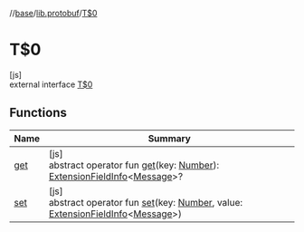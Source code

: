 //[base](../../../index.md)/[lib.protobuf](../index.md)/[T$0](index.md)

# T$0

[js]\
external interface [T$0](index.md)

## Functions

| Name | Summary |
|---|---|
| [get](get.md) | [js]<br>abstract operator fun [get](get.md)(key: [Number](https://kotlinlang.org/api/latest/jvm/stdlib/kotlin/-number/index.html)): [ExtensionFieldInfo](../-extension-field-info/index.md)&lt;[Message](../-message/index.md)&gt;? |
| [set](set.md) | [js]<br>abstract operator fun [set](set.md)(key: [Number](https://kotlinlang.org/api/latest/jvm/stdlib/kotlin/-number/index.html), value: [ExtensionFieldInfo](../-extension-field-info/index.md)&lt;[Message](../-message/index.md)&gt;) |
